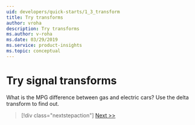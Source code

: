```yaml
---
uid: developers/quick-starts/1_3_transform
title: Try transforms
author: vroha
description: Try transforms
ms.author: v-roha
ms.date: 03/29/2019
ms.service: product-insights
ms.topic: conceptual
---
```


# Try signal transforms   

What is the MPG difference between gas and electric cars? Use the delta transform to find out. 

> [!div class="nextstepaction"]
> [Next >>](1_4_ai.md)

